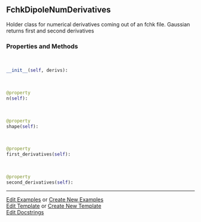 ## <a id="McUtils.GaussianInterface.FChkDerivatives.FchkDipoleNumDerivatives">FchkDipoleNumDerivatives</a>
Holder class for numerical derivatives coming out of an fchk file.
Gaussian returns first and second derivatives

### Properties and Methods
<a id="McUtils.GaussianInterface.FChkDerivatives.FchkDipoleNumDerivatives.__init__" class="docs-object-method">&nbsp;</a>
```python
__init__(self, derivs): 
```

<a id="McUtils.GaussianInterface.FChkDerivatives.FchkDipoleNumDerivatives.n" class="docs-object-method">&nbsp;</a>
```python
@property
n(self): 
```

<a id="McUtils.GaussianInterface.FChkDerivatives.FchkDipoleNumDerivatives.shape" class="docs-object-method">&nbsp;</a>
```python
@property
shape(self): 
```

<a id="McUtils.GaussianInterface.FChkDerivatives.FchkDipoleNumDerivatives.first_derivatives" class="docs-object-method">&nbsp;</a>
```python
@property
first_derivatives(self): 
```

<a id="McUtils.GaussianInterface.FChkDerivatives.FchkDipoleNumDerivatives.second_derivatives" class="docs-object-method">&nbsp;</a>
```python
@property
second_derivatives(self): 
```





___

[Edit Examples](https://github.com/McCoyGroup/McUtils/edit/edit/ci/examples/ci/docs/McUtils/GaussianInterface/FChkDerivatives/FchkDipoleNumDerivatives.md) or 
[Create New Examples](https://github.com/McCoyGroup/McUtils/new/edit/?filename=ci/examples/ci/docs/McUtils/GaussianInterface/FChkDerivatives/FchkDipoleNumDerivatives.md) <br/>
[Edit Template](https://github.com/McCoyGroup/McUtils/edit/edit/ci/docs/ci/docs/McUtils/GaussianInterface/FChkDerivatives/FchkDipoleNumDerivatives.md) or 
[Create New Template](https://github.com/McCoyGroup/McUtils/new/edit/?filename=ci/docs/templates/ci/docs/McUtils/GaussianInterface/FChkDerivatives/FchkDipoleNumDerivatives.md) <br/>
[Edit Docstrings](https://github.com/McCoyGroup/McUtils/edit/edit/McUtils/GaussianInterface/FChkDerivatives.py?message=Update%20Docs)